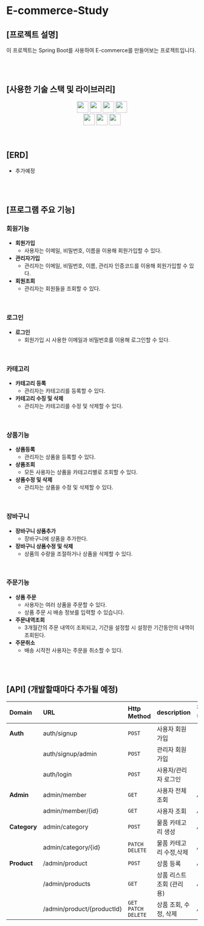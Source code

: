 # E-commerce-Study

## [프로젝트 설명]

이 프로젝트는 Spring Boot를 사용하여 E-commerce를 만들어보는 프로젝트입니다.

<br/>
<br/>

## [사용한 기술 스택 및 라이브러리]
<div align="center"> 

<img height="30" src="https://img.shields.io/badge/Spring%20Boot-6DB33F?style=flat-square&logo=Spring%20Boot&logoColor=white"/>
<img height="30" src="https://img.shields.io/badge/Java-007396?style=flat-square&logo=java&logoColor=white"/>
<img height="30" src="https://img.shields.io/badge/Hibernate-59666C?style=flat-square&logo=Hibernate&logoColor=white"/>
<img height="30" src="https://img.shields.io/badge/JPA-007396?style=flat-square&logo=JPA&logoColor=white"/>
<br/>
<img height="30" src="https://img.shields.io/badge/Git-F05032?style=flat-square&logo=git&logoColor=white"/>
<img height="30" src="https://img.shields.io/badge/Postman-FF6C37?style=flat-square&logo=Postman&logoColor=white"/>
<img height="30" src="https://img.shields.io/badge/GitHub-black?style=flat-square&logo=GitHub&logoColor=white"/>

</div>

<br/>
<br/>

## [ERD]

- 추가예정



<br/>
<br/>

## [프로그램 주요 기능]

### 회원기능
- **회원가입**
  - 사용자는 이메일, 비밀번호, 이름을 이용해 회원가입할 수 있다. <!-- 휴대폰,주소 추가 -->
- **관리자가입**
  - 관리자는 이메일, 비밀번호, 이름, 관리자 인증코드를 이용해 회원가입할 수 있다.
- **회원조회**
  - 관리자는 회원들을 조회할 수 있다.
<!-- - **회원수정** -->
<!-- - 사용자는 휴대폰번호, 집주소를 언제든지 변경 가능하다. -->
<br/>

### 로그인
- **로그인**
  - 회원가입 시 사용한 이메일과 비밀번호를 이용해 로그인할 수 있다.
    
<br/>

### 카테고리
- **카테고리 등록**
  - 관리자는 카테고리를 등록할 수 있다.
- **카테고리 수징 및 삭제**
  - 관리자는 카테고리를 수정 및 삭제할 수 있다.
<br/>

### 상품기능
- **상품등록**
  - 관리자는 상품을 등록할 수 있다.
- **상품조회**
  - 모든 사용자는 상품을 카테고리별로 조회할 수 있다. <!-- 상세정보 포함 -->
- **상품수정 및 삭제**
  - 관리자는 상품을 수정 및 삭제할 수 있다.
 <!-- - 주문량이 많은 상품을 보여줄 수 있다. -->
<br/>

### 장바구니
- **장바구니 상품추가**
  - 장바구니에 상품을 추가한다.
- **장바구니 상품수정 및 삭제**
  - 상품의 수량을 조절하거나 상품을 삭제할 수 있다.
<br/>

### 주문기능
- **상품 주문**
  - 사용자는 여러 상품을 주문할 수 있다.
  - 상품 주문 시 배송 정보를 입력할 수 있습니다.
- **주문내역조회**
  - 3개월간의 주문 내역이 조회되고, 기간을 설정할 시 설정한 기간동안의 내역이 조회된다.
- **주문취소**
  - 배송 시작전 사용자는 주문을 취소할 수 있다.
 


<br/>
<br/>


## [API] (개발할때마다 추가될 예정)

| Domain       | URL                                                                          | Http Method | description   | 접근 권한 |
|:-------------|:-----------------------------------------------------------------------------|:------------|:--------------|:------|
| **Auth**     | auth/signup                                                                  | `POST`      | 사용자 회원가입      | -     |
|              | auth/signup/admin                                                            | `POST`      | 관리자 회원가입      | -     |
|              | auth/login                                                                   | `POST`      | 사용자/관리자 로그인   | -     |
| **Admin**    | admin/member                                                                 | `GET`       | 사용자 전체 조회     | ADMIN |
|              | admin/member/{id}                                                            | `GET`       | 사용자 조회        | ADMIN |
| **Category** | admin/category                                                               | `POST`      | 물품 카테고리 생성    | ADMIN |
|              | admin/category/{id}                                                          | `PATCH` `DELETE`    | 물품 카테고리 수정,삭제    | ADMIN |
| **Product**  | /admin/product                                                               | `POST`              | 상품 등록                 | ADMIN |
|              | /admin/products                                                              | `GET`              | 상품 리스트 조회 (관리용)   | ADMIN |
|              | /admin/product/{productId}                                                   | `GET` `PATCH` `DELETE`  | 상품 조회, 수정, 삭제  | ADMIN |
<!--
| **Product** | /product/list/{categoryId}                                                 | `GET`                       | 카테고리 별 상품 목록 조회   | -     |
|             | /product/best-list                                                         | `GET`                       | 베스트 상품 목록 조회      | -     |
|             | /product/{productId}                                                       | `GET`                       | 상품 상세 조회          | -     |
|             | /admin/product?productId={productId}&soldout={soldOutStatus}               | `PUT`                       | 상품 품절 여부 수정       | ADMIN |
|             | /admin/option/{optionId}                                                   | `GET` `PUT` `POST` `DELETE` | 상품 옵션 CRUD        | ADMIN |
|             | /admin/category/{categoryId}                                               | `GET` `PUT` `POST` `DELETE` | 상품 카테고리 CRUD      | ADMIN |
|             | /admin/option-category                                                     | `GET` `PUT` `POST` `DELETE` | 옵션 카테고리 CRUD      | ADMIN |
| **Order**   | /auth/pay/list?viewType={viewType}&startDate={startDate}&endDate={endDate} | `GET`                       | 구매 내역 조회          | USER  |
|             | /auth/order/elapsed-time/{orderId}                                         | `GET`                       | 주문 경과 시간 조회       | USER  |
|             | /auth/order/cancel/{orderId}                                               | `PATCH`                     | 주문 취소             | USER  |
|             | /admin/order/status/{orderId}                                              | `PATCH`                     | 주문 상태 변경          | ADMIN |
|             | /admin/order/cooking-time/{orderId}                                        | `PATCH`                     | 예상 조리 시간 선택       | ADMIN |
|             | /admin/order/receipt-status/{orderId}                                      | `PATCH`                     | 주문 수락 또는 거절       | ADMIN |
| **Cart**    | /auth/cart                                                                 | `GET`                       | 장바구니 상품 목록 조회     | USER  |
|             | /auth/cart/save                                                            | `POST`                      | 장바구니 상품 추가        | USER  |
|             | /auth/cart                                                                 | `POST` `DELETE`             | 장바구니 상품 수량 변경, 삭제 | USER  |
|             | /auth/pay                                                                  | `PUT`                       | 장바구니 전체 결제        | USER  |
| **Review**  | /auth/review                                                               | `POST`                      | 리뷰 등록             | USER  |
-->
<br/>
